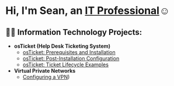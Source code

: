 <h1>Hi, I'm Sean, an <a href="https://www.linkedin.com/in/seanchurchman/">IT Professional</a>☺</h1>

<h2>👨‍💻 Information Technology Projects:</h2>

- <b>osTicket (Help Desk Ticketing System)</b>
  - [osTicket: Prerequisites and Installation](https://github.com/joshmadakorcc/osticket-prereqs)
  - [osTicket: Post-Installation Configuration](https://github.com/joshmadakorcc/post-install-config)
  - [osTicket: Ticket Lifecycle Examples](https://github.com/joshmadakorcc/ticket-lifecycle)
- <b>Virtual Private Networks</b>
  - [Configuring a VPN](https://drive.google.com/file/d/1FFQRwzX2O0asLmqIX9zOtqh9rdsqmDYS/view?usp=drive_link))

[linkedin]: (https://www.linkedin.com/in/seanchurchman/)
